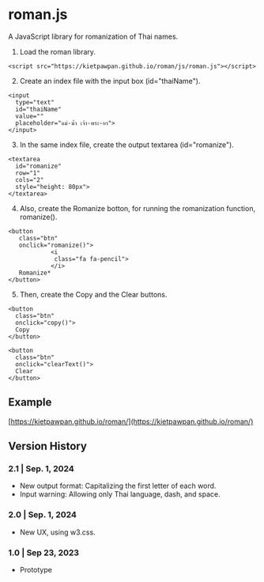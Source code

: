 # roman.js
A JavaScript library for romanization of Thai names.

1. Load the roman library.
```
<script src="https://kietpawpan.github.io/roman/js/roman.js"></script>
```

2. Create an index file with the input box (id="thaiName").
```
<input  
  type="text" 
  id="thaiName" 
  value="" 
  placeholder="แม่-น้ำ เจ้า-พระ-ยา">
</input>
```

3. In the same index file, create the output textarea (id="romanize").
```
<textarea 
  id="romanize" 
  row="1" 
  cols="2" 
  style="height: 80px">
</textarea>
```

4. Also, create the Romanize botton, for running the romanization function, romanize().
```
<button 
   class="btn" 
   onclick="romanize()">
			<i 
		 	 class="fa fa-pencil">
			</i> 
   Romanize*
</button>
```

5. Then, create the Copy and the Clear buttons.
```
<button 
  class="btn" 
  onclick="copy()">
  Copy
</button>

<button 
  class="btn" 
  onclick="clearText()">
  Clear
</button>
```
## Example
[https://kietpawpan.github.io/roman/](https://kietpawpan.github.io/roman/)

## Version History

### 2.1 | Sep. 1, 2024
- New output format: Capitalizing the first letter of each word.
- Input warning: Allowing only Thai language, dash, and space.  

### 2.0 | Sep. 1, 2024
- New UX, using w3.css.

### 1.0 | Sep 23, 2023
- Prototype  
